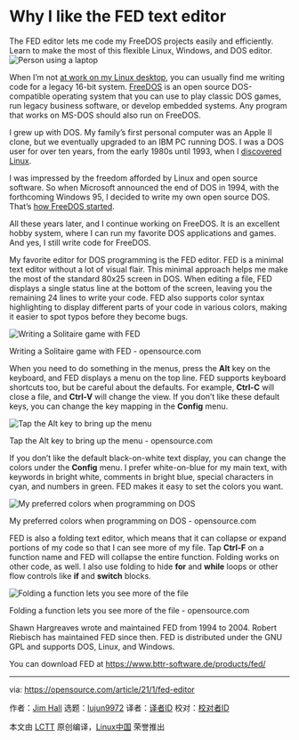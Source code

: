 [#]: collector: (lujun9972)
[#]: translator: ( )
[#]: reviewer: ( )
[#]: publisher: ( )
[#]: url: ( )
[#]: subject: (Why I like the FED text editor)
[#]: via: (https://opensource.com/article/21/1/fed-editor)
[#]: author: (Jim Hall https://opensource.com/users/jim-hall)

Why I like the FED text editor
======
The FED editor lets me code my FreeDOS projects easily and efficiently.
Learn to make the most of this flexible Linux, Windows, and DOS editor.
![Person using a laptop][1]

When I’m not [at work on my Linux desktop][2], you can usually find me writing code for a legacy 16-bit system. [FreeDOS][3] is an open source DOS-compatible operating system that you can use to play classic DOS games, run legacy business software, or develop embedded systems. Any program that works on MS-DOS should also run on FreeDOS.

I grew up with DOS. My family’s first personal computer was an Apple II clone, but we eventually upgraded to an IBM PC running DOS. I was a DOS user for over ten years, from the early 1980s until 1993, when I [discovered Linux][4].

I was impressed by the freedom afforded by Linux and open source software. So when Microsoft announced the end of DOS in 1994, with the forthcoming Windows 95, I decided to write my own open source DOS. That’s [how FreeDOS started][4].

All these years later, and I continue working on FreeDOS. It is an excellent hobby system, where I can run my favorite DOS applications and games. And yes, I still write code for FreeDOS.

My favorite editor for DOS programming is the FED editor. FED is a minimal text editor without a lot of visual flair. This minimal approach helps me make the most of the standard 80x25 screen in DOS. When editing a file, FED displays a single status line at the bottom of the screen, leaving you the remaining 24 lines to write your code. FED also supports color syntax highlighting to display different parts of your code in various colors, making it easier to spot typos before they become bugs.

![Writing a Solitaire game with FED][5]

Writing a Solitaire game with FED - opensource.com

When you need to do something in the menus, press the **Alt** key on the keyboard, and FED displays a menu on the top line. FED supports keyboard shortcuts too, but be careful about the defaults. For example, **Ctrl-C** will close a file, and **Ctrl-V** will change the view. If you don’t like these default keys, you can change the key mapping in the **Config** menu.

![Tap the Alt key to bring up the menu][6]

Tap the Alt key to bring up the menu - opensource.com

If you don’t like the default black-on-white text display, you can change the colors under the **Config** menu. I prefer white-on-blue for my main text, with keywords in bright white, comments in bright blue, special characters in cyan, and numbers in green. FED makes it easy to set the colors you want.

![My preferred colors when programming on DOS][7]

My preferred colors when programming on DOS - opensource.com

FED is also a folding text editor, which means that it can collapse or expand portions of my code so that I can see more of my file. Tap **Ctrl-F** on a function name and FED will collapse the entire function. Folding works on other code, as well. I also use folding to hide **for** and **while** loops or other flow controls like **if** and **switch** blocks.

![Folding a function lets you see more of the file][8]

Folding a function lets you see more of the file - opensource.com

Shawn Hargreaves wrote and maintained FED from 1994 to 2004. Robert Riebisch has maintained FED since then. FED is distributed under the GNU GPL and supports DOS, Linux, and Windows.

You can download FED at <https://www.bttr-software.de/products/fed/>

--------------------------------------------------------------------------------

via: https://opensource.com/article/21/1/fed-editor

作者：[Jim Hall][a]
选题：[lujun9972][b]
译者：[译者ID](https://github.com/译者ID)
校对：[校对者ID](https://github.com/校对者ID)

本文由 [LCTT](https://github.com/LCTT/TranslateProject) 原创编译，[Linux中国](https://linux.cn/) 荣誉推出

[a]: https://opensource.com/users/jim-hall
[b]: https://github.com/lujun9972
[1]: https://opensource.com/sites/default/files/styles/image-full-size/public/lead-images/laptop_screen_desk_work_chat_text.png?itok=UXqIDRDD (Person using a laptop)
[2]: https://opensource.com/article/19/9/business-creators-open-source-tools
[3]: https://opensource.com/article/19/6/freedos-anniversary
[4]: https://opensource.com/article/17/5/how-i-got-started-linux-jim-hall-freedos
[5]: https://opensource.com/sites/default/files/1-fed.png
[6]: https://opensource.com/sites/default/files/2-fed.png
[7]: https://opensource.com/sites/default/files/3-fed.png
[8]: https://opensource.com/sites/default/files/4-fed.png

